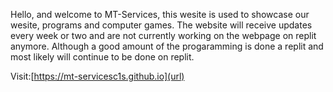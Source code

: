 Hello, and welcome to MT-Services, this wesite is used to showcase our
wesite, programs and computer games. The website will receive updates every 
week or two and are not currently working on the webpage on replit anymore. 
Although a good amount of the progaramming is done a replit and most likely will
continue to be done on replit.

Visit:[https://mt-servicesc1s.github.io](url)
